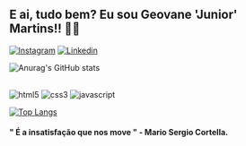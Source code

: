 <h2>
    E ai, tudo bem? Eu sou Geovane 'Junior' Martins!! 👊🏾
</h2>

[![Instagram](https://img.shields.io/badge/Instagram-E4405F?style=for-the-badge&logo=instagram&logoColor=white)](https://www.instagram.com/jrmartinsg/)
[![Linkedin](https://img.shields.io/badge/LinkedIn-0077B5?style=for-the-badge&logo=linkedin&logoColor=white)](https://www.linkedin.com/in/jrmartinsg/)

![Anurag's GitHub
stats](https://github-readme-stats.vercel.app/api?username=jrmartinsg&show_icons=true&theme=tokyonight)

<div style="display: inline-block"><br>
    <img src="https://img.shields.io/badge/HTML5-E34F26?style=for-the-badge&logo=html5&logoColor=white" alt="html5">
    <img src="https://img.shields.io/badge/CSS3-1572B6?style=for-the-badge&logo=css3&logoColor=white" alt="css3">
    <img src="https://img.shields.io/badge/JavaScript-F7DF1E?style=for-the-badge&logo=javascript&logoColor=black"
        alt="javascript">
</div><br>

[![Top Langs](https://github-readme-stats.vercel.app/api/top-langs/?username=jrmartinsg&layout=demo&theme=tokyonight)](https://github.com/anuraghazra/github-readme-stats)

<h4>
    " É a insatisfação que nos move " - Mario Sergio Cortella.
</h4>
